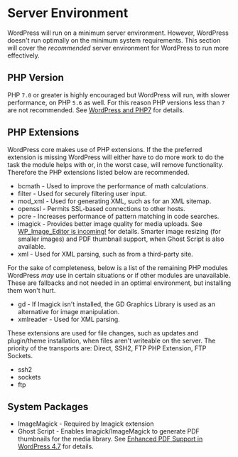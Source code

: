 # Server Environment
WordPress will run on a minimum server environment. However, WordPress doesn't run optimally on the minimum system requirements. This section will cover the _recommended_ server environment for WordPress to run more effectively.

## PHP Version
PHP `7.0` or greater is highly encouraged but WordPress will run, with slower performance, on PHP `5.6` as well. For this reason PHP versions less than `7` are not recommended. See [WordPress and PHP7](https://make.wordpress.org/core/2015/09/10/wordpress-and-php7/) for details.

## PHP Extensions
WordPress core makes use of PHP extensions. If the the preferred extension is missing WordPress will either have to do more work to do the task the module helps with or, in the worst case, will remove functionality. Therefore the PHP extensions listed below are recommended.

* bcmath - Used to improve the performance of math calculations.
* filter - Used for securely filtering user input.
* mod_xml - Used for generating XML, such as for an XML sitemap.
* openssl - Permits SSL-based connections to other hosts.
* pcre - Increases performance of pattern matching in code searches.
* imagick - Provides better image quality for media uploads. See [WP_Image_Editor is incoming!](https://make.wordpress.org/core/2012/12/06/wp_image_editor-is-incoming/) for details. Smarter image resizing (for smaller images) and PDF thumbnail support, when Ghost Script is also available.
* xml - Used for XML parsing, such as from a third-party site.

For the sake of completeness, below is a list of the remaining PHP modules WordPress _may_ use in certain situations or if other modules are unavailable. These are fallbacks and not needed in an optimal environment, but installing them won't hurt.

* gd - If Imagick isn't installed, the GD Graphics Library is used as an alternative for image manipulation.
* xmlreader - Used for XML parsing.

These extensions are used for file changes, such as updates and plugin/theme installation, when files aren't writeable on the server. The priority of the transports are: Direct, SSH2, FTP PHP Extension, FTP Sockets.
* ssh2
* sockets
* ftp

## System Packages
* ImageMagick - Required by Imagick extension
* Ghost Script - Enables Imagick/ImageMagick to generate PDF thumbnails for the media library. See [Enhanced PDF Support in WordPress 4.7](https://make.wordpress.org/core/2016/11/15/enhanced-pdf-support-4-7/) for details.
